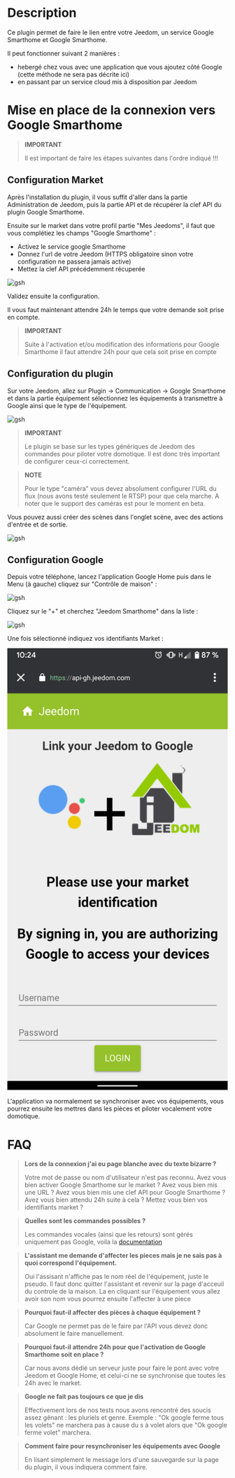 # Description

Ce plugin permet de faire le lien entre votre Jeedom, un service Google Smarthome et Google Smarthome.

Il peut fonctionner suivant 2 manières : 

- hebergé chez vous avec une application que vous ajoutez côté Google (cette méthode ne sera pas décrite ici)
- en passant par un service cloud mis à disposition par Jeedom

# Mise en place de la connexion vers Google Smarthome

> **IMPORTANT**
>
> Il est important de faire les étapes suivantes dans l'ordre indiqué !!!

## Configuration Market

Après l'installation du plugin, il vous suffit d'aller dans la partie Administration de Jeedom, puis la partie API et de récupérer la clef API du plugin Google Smarthome.

Ensuite sur le market dans votre profil partie "Mes Jeedoms", il faut que vous complétiez les champs "Google Smarthome" : 

- Activez le service google Smarthome
- Donnez l'url de votre Jeedom (HTTPS obligatoire sinon votre configuration ne passera jamais active)
- Mettez la clef API précédemment récuperée

![gsh](../images/gsh1.png)

Validez ensuite la configuration. 

Il vous faut maintenant attendre 24h le temps que votre demande soit prise en compte.

> **IMPORTANT**
>
> Suite à l'activation et/ou modification des informations pour Google Smarthome il faut attendre 24h pour que cela soit prise en compte

## Configuration du plugin

Sur votre Jeedom, allez sur Plugin -> Communication -> Google Smarthome et dans la partie équipement sélectionnez les équipements à transmettre à Google ainsi que le type de l'équipement.

![gsh](../images/gsh2.png)

> **IMPORTANT**
>
> Le plugin se base sur les types génériques de Jeedom des commandes pour piloter votre domotique. Il est donc très important de configurer ceux-ci correctement.

> **NOTE**
>
> Pour le type "caméra" vous devez absolument configurer l'URL du flux (nous avons testé seulement le RTSP) pour que cela marche.
> A noter que le support des caméras est pour le moment en beta.

Vous pouvez aussi créer des scènes dans l'onglet scène, avec des actions d'entrée et de sortie.

![gsh](../images/gsh3.png)

## Configuration Google

Depuis votre téléphone, lancez l'application Google Home puis dans le Menu (à gauche) cliquez sur "Contrôle de maison" :

![gsh](../images/gsh4.png)

Cliquez sur le "+" et cherchez "Jeedom Smarthome" dans la liste :

![gsh](../images/gsh5.png)

Une fois sélectionné indiquez vos identifiants Market :

![gsh](../images/gsh6.png)

L'application va normalement se synchroniser avec vos équipements, vous pourrez ensuite les mettres dans les pièces et piloter vocalement votre domotique.

# FAQ

>**Lors de la connexion j'ai eu page blanche avec du texte bizarre ?**
>
>Votre mot de passe ou nom d'utilisateur n'est pas reconnu. Avez vous bien activer Google Smarthome sur le market ? Avez vous bien mis une URL ? Avez vous bien mis une clef API pour Google Smarthome ? Avez vous bien attendu 24h suite à cela ? Mettez vous bien vos identifiants market ?

>**Quelles sont les commandes possibles ?**
>
>Les commandes vocales (ainsi que les retours) sont gérés uniquement pas Google, voila la [documentation](https://support.google.com/googlehome/answer/7073578?hl=fr)

>**L'assistant me demande d'affecter les pieces mais je ne sais pas à quoi correspond l'équipement.**
>
>Oui l'assisant n'affiche pas le nom réel de l'équipement, juste le pseudo. Il faut donc quitter l'assistant et revenir sur la page d'acceuil du controle de la maison. La en cliquant sur l'équipement vous allez avoir son nom vous pourrez ensuite l'affecter à une piece

>**Pourquoi faut-il affecter des pièces à chaque équipement ?**
>
>Car Google ne permet pas de le faire par l'API vous devez donc absolument le faire manuellement.

>**Pourquoi faut-il attendre 24h pour que l'activation de Google Smarthome soit en place ?**
>
>Car nous avons dédié un serveur juste pour faire le pont avec votre Jeedom et Google Home, et celui-ci ne se synchronise que toutes les 24h avec le market.

>**Google ne fait pas toujours ce que je dis**
>
> Effectivement lors de nos tests nous avons rencontré des soucis assez gênant : les pluriels et genre.
> Exemple : "Ok google ferme tous les volets" ne marchera pas à cause du s à volet alors que "Ok google ferme volet" marchera.

>**Comment faire pour resynchroniser les équipements avec Google**
>
> En lisant simplement le message lors d'une sauvegarde sur la page du plugin, il vous indiquera comment faire.